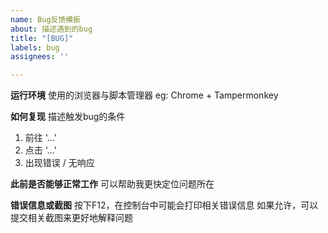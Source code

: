 ```yaml
---
name: Bug反馈模板
about: 描述遇到的bug
title: "[BUG]"
labels: bug
assignees: ''

---
```


**运行环境**
使用的浏览器与脚本管理器
eg: Chrome + Tampermonkey

**如何复现**
描述触发bug的条件
1. 前往 '...'
2. 点击 '...'
3. 出现错误 / 无响应

**此前是否能够正常工作**
可以帮助我更快定位问题所在

**错误信息或截图**
按下F12，在控制台中可能会打印相关错误信息
如果允许，可以提交相关截图来更好地解释问题
